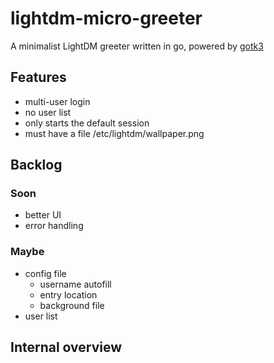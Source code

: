 # lightdm-micro-greeter
A minimalist LightDM greeter written in go, powered by [gotk3](github.com/gotk3/gotk3)

## Features
- multi-user login
- no user list 
- only starts the default session
- must have a file /etc/lightdm/wallpaper.png 

## Backlog 
### Soon
- better UI
- error handling
### Maybe
- config file
    - username autofill
    - entry location
    - background file
- user list

## Internal overview


